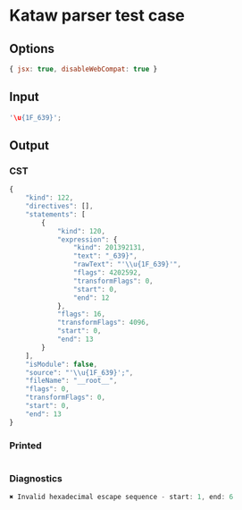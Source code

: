 # Kataw parser test case

## Options

`````js
{ jsx: true, disableWebCompat: true }
`````

## Input

`````js
'\u{1F_639}';
`````

## Output

### CST

```javascript
{
    "kind": 122,
    "directives": [],
    "statements": [
        {
            "kind": 120,
            "expression": {
                "kind": 201392131,
                "text": "_639}",
                "rawText": "'\\u{1F_639}'",
                "flags": 4202592,
                "transformFlags": 0,
                "start": 0,
                "end": 12
            },
            "flags": 16,
            "transformFlags": 4096,
            "start": 0,
            "end": 13
        }
    ],
    "isModule": false,
    "source": "'\\u{1F_639}';",
    "fileName": "__root__",
    "flags": 0,
    "transformFlags": 0,
    "start": 0,
    "end": 13
}
```

### Printed

```javascript

```

### Diagnostics

```javascript
✖ Invalid hexadecimal escape sequence - start: 1, end: 6

```

